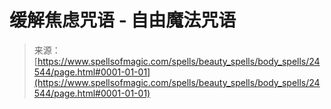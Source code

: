 <!--yml

category: 未分类

date: 2024-06-12 19:10:32

-->

# 缓解焦虑咒语 - 自由魔法咒语

> 来源：[https://www.spellsofmagic.com/spells/beauty_spells/body_spells/24544/page.html#0001-01-01](https://www.spellsofmagic.com/spells/beauty_spells/body_spells/24544/page.html#0001-01-01)
